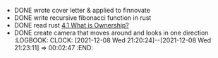 - DONE wrote cover letter & applied to finnovate
- DONE write recursive fibonacci function in rust
- DONE read rust [4.1 What is Ownership?](https://doc.rust-lang.org/book/ch04-01-what-is-ownership.html)
- DONE create camera that moves around and looks in one direction
  :LOGBOOK:
  CLOCK: [2021-12-08 Wed 21:20:24]--[2021-12-08 Wed 21:23:11] =>  00:02:47
  :END:
